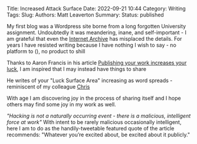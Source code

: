 Title: Increased Attack Surface
Date: 2022-09-21 10:44
Category: Writing
Tags:
Slug:
Authors: Matt Leaverton
Summary:
Status: published

My first blog was a Wordpress site borne from a long forgotten University assignment. Undoubtedly it was meandering, inane,
and self-important - I am grateful that even the [Internet Archive](https://archive.org/web) has misplaced the details. 
For years I have resisted writing because I have nothing I wish to say - no platform to (), no product to shill 

Thanks to Aaron Francis in his article [Publishing your work increases your luck](https://github.com/readme/guides/publishing-your-work),
I am inspired that I may instead have things to share


He writes of your "Luck Surface Area" increasing as word spreads - reminiscent of my colleague [Chris](https://us.artechhouse.com/Medical-Device-Cybersecurity-for-Engineers-and-Manufacturers-P2128.aspx)

With age I am discovering joy in the process of sharing itself and I hope others may find some joy in my work as well.

*"Hacking is not a naturally occurring event - there is a malicious, intelligent force at work"*
With intent to be rarely malicious occasionally intelligent, here I am to do as the handily-tweetable featured quote of the
article recommends: "Whatever you’re excited about, be excited about it publicly."

